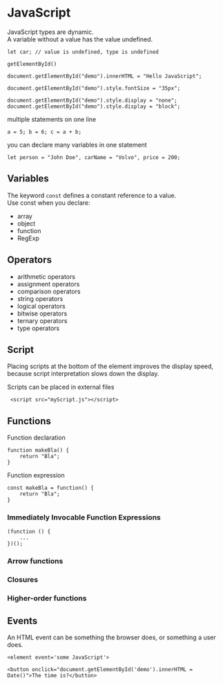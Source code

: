 # JavaScript

JavaScript types are dynamic.  
A variable without a value has the value undefined.  
```
let car; // value is undefined, type is undefined
```

`getElementById()`  

```
document.getElementById("demo").innerHTML = "Hello JavaScript";

document.getElementById("demo").style.fontSize = "35px";

document.getElementById("demo").style.display = "none";
document.getElementById("demo").style.display = "block";
```

multiple statements on one line
```
a = 5; b = 6; c = a + b;
```

you can declare many variables in one statement
```
let person = "John Doe", carName = "Volvo", price = 200;
```

## Variables

The keyword `const` defines a constant reference to  a value.  
Use const when you declare:
- array
- object
- function
- RegExp

## Operators
- arithmetic operators
- assignment operators
- comparison operators
- string operators
- logical operators
- bitwise operators
- ternary operators
- type operators

## Script
Placing scripts at the bottom of the <body> element improves the display speed, because script interpretation slows down the display.  

Scripts can be placed in external files  
```
 <script src="myScript.js"></script> 
```

## Functions
Function declaration
```
function makeBla() {
	return "Bla";
}
```

Function expression
```
const makeBla = function() {
	return "Bla";
}
```

### Immediately Invocable Function Expressions
```
(function () {
	...
})();
```

### Arrow functions

### Closures

### Higher-order functions

## Events
An HTML event can be something the browser does, or something a user does.  
```
<element event='some JavaScript'>

<button onclick="document.getElementById('demo').innerHTML = Date()">The time is?</button>
```

